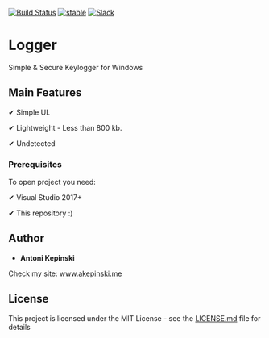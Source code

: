 [![Build Status](https://travis-ci.org/xxczaki/logger.svg?branch=master)](https://travis-ci.org/xxczaki/logger)
[![stable](http://badges.github.io/stability-badges/dist/stable.svg)](http://github.com/badges/stability-badges)
[![Slack](https://img.shields.io/badge/Slack-JOIN-%23E01563.svg)](http://joinslaack.herokuapp.com/)

# Logger

Simple & Secure Keylogger for Windows

## Main Features

✔ Simple UI.

✔ Lightweight - Less than 800 kb.

✔ Undetected

### Prerequisites

To open project you need:

✔ Visual Studio 2017+

✔ This repository :)
 
## Author

* **Antoni Kepinski**  

Check my site: www.akepinski.me

## License

This project is licensed under the MIT License - see the [LICENSE.md](LICENSE.md) file for details
